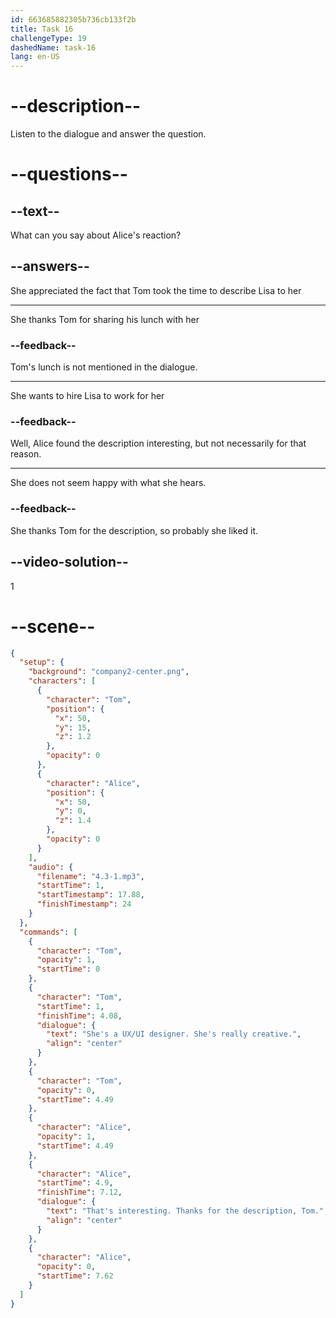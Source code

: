 ```yaml
---
id: 663685882305b736cb133f2b
title: Task 16
challengeType: 19
dashedName: task-16
lang: en-US
---
```


<!-- (Audio) Tom: She's a UX/UI designer. She's really creative. Alice: That's interesting. Thanks for the description, Tom. -->

# --description--

Listen to the dialogue and answer the question.

# --questions--

## --text--

What can you say about Alice's reaction?

## --answers--

She appreciated the fact that Tom took the time to describe Lisa to her

---

She thanks Tom for sharing his lunch with her

### --feedback--

Tom's lunch is not mentioned in the dialogue.

---

She wants to hire Lisa to work for her

### --feedback--

Well, Alice found the description interesting, but not necessarily for that reason.

---

She does not seem happy with what she hears. 

### --feedback--

She thanks Tom for the description, so probably she liked it.

## --video-solution--

1

# --scene--

```json
{
  "setup": {
    "background": "company2-center.png",
    "characters": [
      {
        "character": "Tom",
        "position": {
          "x": 50,
          "y": 15,
          "z": 1.2
        },
        "opacity": 0
      },
      {
        "character": "Alice",
        "position": {
          "x": 50,
          "y": 0,
          "z": 1.4
        },
        "opacity": 0
      }
    ],
    "audio": {
      "filename": "4.3-1.mp3",
      "startTime": 1,
      "startTimestamp": 17.88,
      "finishTimestamp": 24
    }
  },
  "commands": [
    {
      "character": "Tom",
      "opacity": 1,
      "startTime": 0
    },
    {
      "character": "Tom",
      "startTime": 1,
      "finishTime": 4.08,
      "dialogue": {
        "text": "She's a UX/UI designer. She's really creative.",
        "align": "center"
      }
    },
    {
      "character": "Tom",
      "opacity": 0,
      "startTime": 4.49
    },
    {
      "character": "Alice",
      "opacity": 1,
      "startTime": 4.49
    },
    {
      "character": "Alice",
      "startTime": 4.9,
      "finishTime": 7.12,
      "dialogue": {
        "text": "That's interesting. Thanks for the description, Tom.",
        "align": "center"
      }
    },
    {
      "character": "Alice",
      "opacity": 0,
      "startTime": 7.62
    }
  ]
}
```
